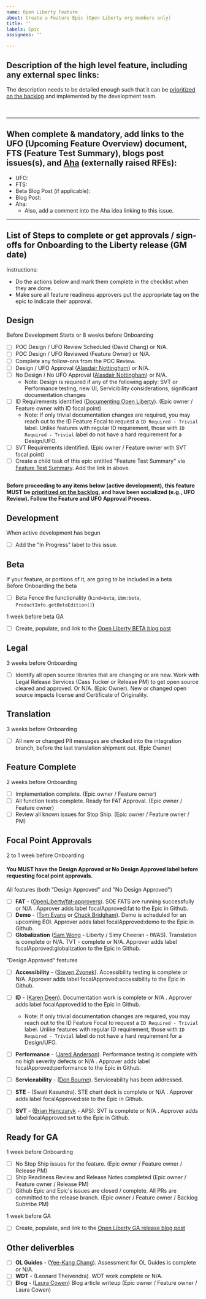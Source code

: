 ```yaml
---
name: Open Liberty Feature
about: Create a Feature Epic (Open Liberty org members only)
title: ''
labels: Epic
assignees: ''

---
```

## Description of the high level feature, including any external spec links:  
The description needs to be detailed enough such that it can be [prioritized on the backlog](https://github.com/orgs/OpenLiberty/projects/2) and implemented by the development team.
<br/><br/><br/>  


- - - - - - - - - - - - - - - - - - - - - - - - - - - - - - - - - - - - -
## When complete & mandatory, add links to the UFO (Upcoming Feature Overview) document, FTS (Feature Test Summary), blogs post issues(s), and [Aha](https://cloud-platform.ideas.aha.io/) (externally raised RFEs):
- UFO:
- FTS:
- Beta Blog Post (if applicable):
- Blog Post: 
- Aha: 
   - Also, add a comment into the Aha idea linking to this issue.

- - - - - - - - - - - - - - - - - - - - - - - - - - - - - - - - - - - - -
## List of Steps to complete or get approvals / sign-offs for Onboarding to the Liberty release (GM date)

Instructions:
- Do the actions below and mark them complete in the checklist when they are done.
- Make sure all feature readiness approvers put the appropriate tag on the epic to indicate their approval.

## **Design**
Before Development Starts or 8 weeks before Onboarding
- [ ] POC Design / UFO Review Scheduled (David Chang) or N/A.
- [ ] POC Design / UFO Reviewed (Feature Owner) or N/A.
- [ ] Complete any follow-ons from the POC Review.
- [ ] Design / UFO Approval ([Alasdair Nottingham](https://github.com/NottyCode)) or N/A.
- [ ] No Design / No UFO Approval ([Alasdair Nottingham](https://github.com/NottyCode)) or N/A.
  * Note: Design is required if any of the following apply: SVT or Performance testing, new UI, Servicibility considerations, significant documentation changes
- [ ] ID Requirements identified ([Documenting Open Liberty](https://github.com/OpenLiberty/open-liberty/wiki/Documenting-Open-Liberty)). (Epic owner / Feature owner with ID focal point)
  * Note: If only trivial documentation changes are required, you may reach out to the ID Feature Focal to request a `ID Required - Trivial` label.  Unlike features with regular ID requirement, those with `ID Required - Trivial` label do not have a hard requirement for a Design/UFO.
- [ ] SVT Requirements identified. (Epic owner / Feature owner with SVT focal point)
- [ ] Create a child task of this epic entitled "Feature Test Summary" via [Feature Test Summary](https://github.com/OpenLiberty/open-liberty/issues/new/choose). Add the link in above.

##
#### Before proceeding to any items below (active development), this feature MUST be [prioritized on the backlog](https://github.com/orgs/OpenLiberty/projects/2), and have been socialized (e.g., UFO Review).  Follow the Feature and UFO Approval Process.
##

## **Development**
When active development has begun 
- [ ] Add the "In Progress" label to this issue.

## **Beta**
If your feature, or portions of it, are going to be included in a beta  
Before Onboarding the beta
- [ ] Beta Fence the functionality (`kind=beta`, `ibm:beta`, `ProductInfo.getBetaEdition()`)  

1 week before beta GA
- [ ] Create, populate, and link to the [Open Liberty BETA blog post](https://github.com/OpenLiberty/open-liberty/issues/new/choose)

## **Legal**
3 weeks before Onboarding
- [ ] Identify all open source libraries that are changing or are new. Work with Legal Release Services (Cass Tucker or Release PM) to get open source cleared and approved. Or N/A. (Epic Owner).   New or changed open source impacts license and Certificate of Originality.

## **Translation**
3 weeks before Onboarding
- [ ] All new or changed PII messages are checked into the integration branch, before the last translation shipment out. (Epic Owner)

## **Feature Complete**
2 weeks before Onboarding
- [ ] Implementation complete. (Epic owner / Feature owner)
- [ ] All function tests complete. Ready for FAT Approval. (Epic owner / Feature owner)
- [ ] Review all known issues for Stop Ship. (Epic owner / Feature owner / PM)

## **Focal Point Approvals**
2 to 1 week before Onboarding
#### You **MUST** have the Design Approved or No Design Approved label before requesting focal point approvals.

All features (both "Design Approved" and "No Design Approved")
- [ ] **FAT** - ([OpenLiberty/fat-approvers](https://github.com/orgs/OpenLiberty/teams/fat-approvers)). SOE FATS are running successfully or N/A . Approver adds label focalApproved:fat to the Epic in Github.
- [ ] **Demo** - ([Tom Evans](https://github.com/tevans78) or [Chuck Bridgham](https://github.com/cbridgha)). Demo is scheduled for an upcoming EOI. Approver adds label focalApproved:demo to the Epic in Github.
- [ ] **Globalization** ([Sam Wong](https://github.com/samwatibm) - Liberty / Simy Cheeran - tWAS). Translation is complete or N/A. TVT - complete or N/A. Approver adds label focalApproved:globalization to the Epic in Github.

"Design Approved" features
- [ ] **Accessibility** - ([Steven Zvonek](https://github.com/steven1046)). Accessibility testing is complete or N/A. Approver adds label focalApproved:accessibility to the Epic in Github.
- [ ] **ID** - ([Karen Deen](https://github.com/chirp1)). Documentation work is complete or N/A . Approver adds label focalApproved:id to the Epic in Github.
  * Note: If only trivial documentation changes are required, you may reach out to the ID Feature Focal to request a `ID Required - Trivial` label.  Unlike features with regular ID requirement, those with `ID Required - Trivial` label do not have a hard requirement for a Design/UFO.
- [ ] **Performance** - ([Jared Anderson](https://github.com/jhanders34)). Performance testing is complete with no high severity defects or N/A . Approver adds label focalApproved:performance to the Epic in Github.
- [ ] **Serviceability** - ([Don Bourne](https://github.com/donbourne)). Serviceability has been addressed.
- [ ] **STE** - (Swati Kasundra). STE chart deck is complete or N/A . Approver adds label focalApproved:ste to the Epic in Github.
- [ ] **SVT** - ([Brian Hanczaryk](https://github.com/hanczaryk) - APS). SVT is complete or N/A . Approver adds label focalApproved:svt to the Epic in Github.


## **Ready for GA**
1 week before Onboarding
- [ ] No Stop Ship issues for the feature. (Epic owner / Feature owner / Release PM)
- [ ] Ship Readiness Review and Release Notes completed (Epic owner / Feature owner / Release PM)
- [ ] Github Epic and Epic's issues are closed / complete. All PRs are committed to the release branch. (Epic owner / Feature owner / Backlog Subtribe PM)

1 week before GA
- [ ] Create, populate, and link to the [Open Liberty GA release blog post](https://github.com/OpenLiberty/open-liberty/issues/new/choose)

## **Other deliverbles**
- [ ] **OL Guides** - ([Yee-Kang Chang](https://github.com/yeekangc)). Assessment for OL Guides is complete or N/A.
- [ ] **WDT** - (Leonard Theivendra). WDT work complete or N/A.
- [ ] **Blog** - ([Laura Cowen](https://github.com/lauracowen)) Blog article writeup (Epic owner / Feature owner / Laura Cowen)
